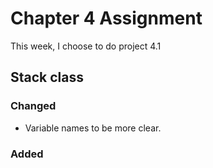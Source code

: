 
# Chapter 4 Assignment

This week, I choose to do project 4.1


## Stack class

### Changed 
- Variable names to be more clear.
### Added 

